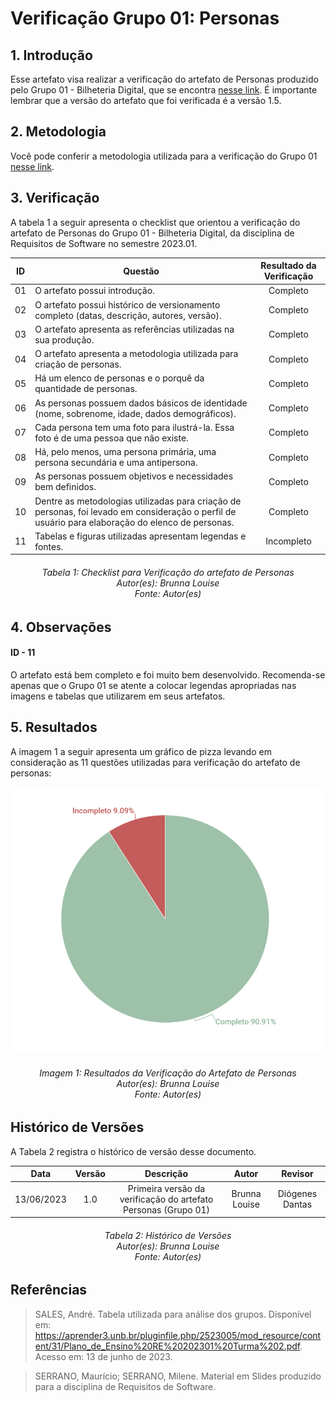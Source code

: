 # Verificação Grupo 01: Personas
## 1. Introdução
Esse artefato visa realizar a verificação do artefato de Personas produzido pelo Grupo 01 - Bilheteria Digital, que se encontra [nesse link](https://requisitos-de-software.github.io/2023.1-BilheteriaDigital/elicitacao/personas/).
É importante lembrar que a versão do artefato que foi verificada é a versão 1.5.

## 2. Metodologia
Você pode conferir a metodologia utilizada para a verificação do Grupo 01 [nesse link](https://requisitos-de-software.github.io/2023.1-Twitch/verificacao_grupo01/planejamento/).

## 3. Verificação

A tabela 1 a seguir apresenta o checklist que orientou a verificação do artefato de Personas do Grupo 01 - Bilheteria Digital, da disciplina de Requisitos de Software no semestre 2023.01.

| ID |Questão| Resultado da Verificação |
| :---: | --- | :---: |
| 01 | O artefato possui introdução.  | Completo |
| 02 | O artefato possui histórico de versionamento completo (datas, descrição, autores, versão).  | Completo |
| 03 |  O artefato apresenta as referências utilizadas na sua produção.  | Completo |
| 04 | O artefato apresenta a metodologia utilizada para criação de personas.  | Completo |
| 05 |  Há um elenco de personas e o porquê da quantidade de personas. | Completo |
| 06 |  As personas possuem dados básicos de identidade (nome, sobrenome, idade, dados demográficos). | Completo |
| 07 |  Cada persona tem uma foto para ilustrá-la. Essa foto é de uma pessoa que não existe. | Completo |
| 08 | Há, pelo menos, uma persona primária, uma persona secundária e uma antipersona.  | Completo |
| 09 |  As personas possuem objetivos e necessidades bem definidos. | Completo |
| 10 |  Dentre as metodologias utilizadas para criação de personas, foi levado em consideração o perfil de usuário para elaboração do elenco de personas. | Completo |
| 11 | Tabelas e figuras utilizadas apresentam legendas e fontes.  | Incompleto|
<h6 align = "center"> Tabela 1: Checklist para Verificação do artefato de Personas
<br> Autor(es): Brunna Louise
<br>Fonte: Autor(es)</h6>

## 4. Observações

#### ID - 11
O artefato está bem completo e foi muito bem desenvolvido. Recomenda-se apenas que o Grupo 01 se atente a colocar legendas apropriadas nas imagens e tabelas que utilizarem em seus artefatos.
 
## 5. Resultados
A imagem 1 a seguir apresenta um gráfico de pizza levando em consideração as 11 questões utilizadas para verificação do artefato de personas:

![Resultados Personas](./imagens_verifica01/result_personas.png)
<h6 align = "center"> Imagem 1: Resultados da Verificação do Artefato de Personas
<br> Autor(es): Brunna Louise
<br>Fonte: Autor(es)</h6>

## Histórico de Versões

A Tabela 2 registra o histórico de versão desse documento.

|**Data** | **Versão** | **Descrição** | **Autor** | **Revisor** |
|:---: | :---: | :---: | :---: | :---: |
|13/06/2023 | 1.0 | Primeira versão da verificação do artefato Personas (Grupo 01) | Brunna Louise | Diógenes Dantas |

<h6 align = "center"> Tabela 2: Histórico de Versões
<br> Autor(es): Brunna Louise
<br>Fonte: Autor(es)</h6>

## Referências

>SALES, André. Tabela utilizada para análise dos grupos. Disponível em: https://aprender3.unb.br/pluginfile.php/2523005/mod_resource/content/31/Plano_de_Ensino%20RE%20202301%20Turma%202.pdf. Acesso em: 13 de junho de 2023.

>SERRANO, Maurício; SERRANO, Milene. Material em Slides produzido para a disciplina de Requisitos de Software.